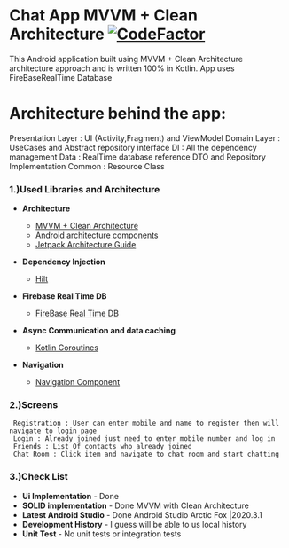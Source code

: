 # Chat App MVVM + Clean Architecture [![CodeFactor](https://www.codefactor.io/repository/github/ucdevinda123/chatapp-clean-mvvm/badge)](https://www.codefactor.io/repository/github/ucdevinda123/chatapp-clean-mvvm)
This  Android application built using MVVM + Clean Architecture architecture approach and is written 100% in Kotlin.
App uses FireBaseRealTime Database
# Architecture behind the app:

Presentation Layer :   UI (Activity,Fragment) and ViewModel
Domain Layer :  UseCases and Abstract repository interface
DI : All the dependency management
Data : RealTime database reference DTO and Repository Implementation
Common : Resource Class


### 1.)Used Libraries and Architecture
- **Architecture**
    * [MVVM  + Clean Architecture](https://developer.android.com/jetpack/guide?gclid=Cj0KCQjwxdSHBhCdARIsAG6zhlVhsDIRhgPzGSshbH7BPyXgzTI9zPLZgxXP5V5ol3KFyCp-gFKZf4oaAgYOEALw_wcB&gclsrc=aw.ds)
    * [Android architecture components](https://developer.android.com/topic/libraries/architecture/index.html)
    * [Jetpack Architecture Guide](https://developer.android.com/jetpack/guide)

- **Dependency Injection**
    * [Hilt](https://dagger.dev/hilt/)

- **Firebase Real Time DB**
    * [FireBase Real Time DB](https://firebase.google.com/products/realtime-database?gclid=CjwKCAjwh5qLBhALEiwAioodsymDBhEOrEu_NVfkcxn0NQamZCjPKKe8wuoGLvk-bmdH2bcH5B-2CRoCrMcQAvD_BwE&gclsrc=aw.ds)


- **Async Communication and data caching**
    * [Kotlin Coroutines](https://developer.android.com/kotlin/coroutines?gclid=Cj0KCQjwxdSHBhCdARIsAG6zhlVAkTBk3eW_R4YZYvyGqNlX3PFEtQWBY0yjmGj74Flk5ZW6UDnu1V4aAsLeEALw_wcB&gclsrc=aw.ds)
 
- **Navigation**
    * [Navigation Component](https://developer.android.com/guide/navigation/navigation-getting-started)

### 2.)Screens
     Registration : User can enter mobile and name to register then will navigate to login page
     Login : Already joined just need to enter mobile number and log in
     Friends : List Of contacts who already joined
     Chat Room : Click item and navigate to chat room and start chatting




### 3.)Check List

- **Ui Implementation** - Done
- **SOLID implementation** - Done MVVM with Clean Architecture
- **Latest Android Studio** - Done Android Studio Arctic Fox |2020.3.1
- **Development History** - I guess will be able to us local history
- **Unit Test** - No unit tests or integration tests


